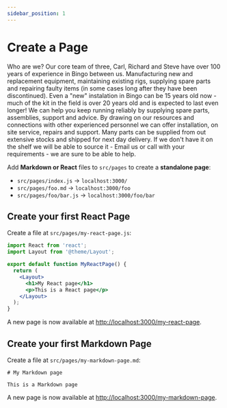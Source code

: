 ```yaml
---
sidebar_position: 1
---
```


# Create a Page

Who are we? Our core team of three, Carl, Richard and Steve have over 100 years of experience in Bingo between us. Manufacturing new and replacement equipment, maintaining existing rigs, supplying spare parts and repairing faulty items (in some cases long after they have been discontinued). Even a "new" instalation in Bingo can be 15 years old now - much of the kit in the field is over 20 years old and is expected to last even longer! We can help you keep running reliably by supplying spare parts, assemblies, support and advice. By drawing on our resources and connections with other experienced personnel we can offer installation, on site service, repairs and support. Many parts can be supplied from out extensive stocks and shipped for next day delivery. If we don't have it on the shelf we will be able to source it - Email us or call with your requirements - we are sure to be able to help. 

Add **Markdown or React** files to `src/pages` to create a **standalone page**:

- `src/pages/index.js` → `localhost:3000/`
- `src/pages/foo.md` → `localhost:3000/foo`
- `src/pages/foo/bar.js` → `localhost:3000/foo/bar`

## Create your first React Page

Create a file at `src/pages/my-react-page.js`:

```jsx title="src/pages/my-react-page.js"
import React from 'react';
import Layout from '@theme/Layout';

export default function MyReactPage() {
  return (
    <Layout>
      <h1>My React page</h1>
      <p>This is a React page</p>
    </Layout>
  );
}
```

A new page is now available at [http://localhost:3000/my-react-page](http://localhost:3000/my-react-page).

## Create your first Markdown Page

Create a file at `src/pages/my-markdown-page.md`:

```mdx title="src/pages/my-markdown-page.md"
# My Markdown page

This is a Markdown page
```

A new page is now available at [http://localhost:3000/my-markdown-page](http://localhost:3000/my-markdown-page).
